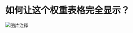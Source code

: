 # 如何让这个权重表格完全显示？

![图片注释](http://storage-uqer.datayes.com/5ce20593a7a3a20116f676d0/3114acd0-7e9c-11e9-99dc-0242ac140002)